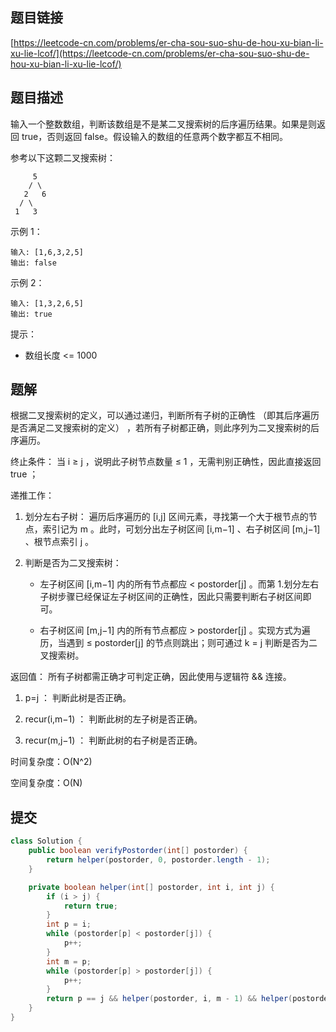## 题目链接

[https://leetcode-cn.com/problems/er-cha-sou-suo-shu-de-hou-xu-bian-li-xu-lie-lcof/](https://leetcode-cn.com/problems/er-cha-sou-suo-shu-de-hou-xu-bian-li-xu-lie-lcof/)

## 题目描述

输入一个整数数组，判断该数组是不是某二叉搜索树的后序遍历结果。如果是则返回 true，否则返回 false。假设输入的数组的任意两个数字都互不相同。

参考以下这颗二叉搜索树：

```
     5
    / \
   2   6
  / \
 1   3
```

示例 1：

```
输入: [1,6,3,2,5]
输出: false
```

示例 2：

```
输入: [1,3,2,6,5]
输出: true
```

提示：

- 数组长度 <= 1000

## 题解

根据二叉搜索树的定义，可以通过递归，判断所有子树的正确性 （即其后序遍历是否满足二叉搜索树的定义） ，若所有子树都正确，则此序列为二叉搜索树的后序遍历。

终止条件： 当 i ≥ j ，说明此子树节点数量 ≤ 1 ，无需判别正确性，因此直接返回 true ；

递推工作：

1. 划分左右子树： 遍历后序遍历的 [i,j] 区间元素，寻找第一个大于根节点的节点，索引记为 m 。此时，可划分出左子树区间 [i,m−1] 、右子树区间 [m,j−1] 、根节点索引 j 。

2. 判断是否为二叉搜索树：

    - 左子树区间 [i,m−1] 内的所有节点都应 < postorder[j] 。而第 1.划分左右子树步骤已经保证左子树区间的正确性，因此只需要判断右子树区间即可。

    - 右子树区间 [m,j−1] 内的所有节点都应 > postorder[j] 。实现方式为遍历，当遇到 ≤ postorder[j] 的节点则跳出；则可通过 k = j 判断是否为二叉搜索树。

返回值： 所有子树都需正确才可判定正确，因此使用与逻辑符 && 连接。

1. p=j ： 判断此树是否正确。

2. recur(i,m−1) ： 判断此树的左子树是否正确。

3. recur(m,j−1) ： 判断此树的右子树是否正确。

时间复杂度：O(N^2)

空间复杂度：O(N)

## 提交

```java
class Solution {
    public boolean verifyPostorder(int[] postorder) {
        return helper(postorder, 0, postorder.length - 1);
    }

    private boolean helper(int[] postorder, int i, int j) {
        if (i > j) {
            return true;
        }
        int p = i;
        while (postorder[p] < postorder[j]) {
            p++;
        }
        int m = p;
        while (postorder[p] > postorder[j]) {
            p++;
        }
        return p == j && helper(postorder, i, m - 1) && helper(postorder, m, j - 1);
    }
}
```